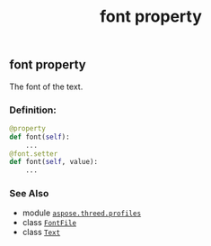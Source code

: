 ﻿---
title: font property
second_title: Aspose.3D for Python via .NET API References
description: 
type: docs
weight: 110
url: /aspose.threed.profiles/text/font/
is_root: false
---

## font property


The font of the text.
### Definition:
```python
@property
def font(self):
    ...
@font.setter
def font(self, value):
    ...
```

### See Also
* module [`aspose.threed.profiles`](../../)
* class [`FontFile`](/3d/python-net/aspose.threed.profiles/fontfile)
* class [`Text`](/3d/python-net/aspose.threed.profiles/text)
